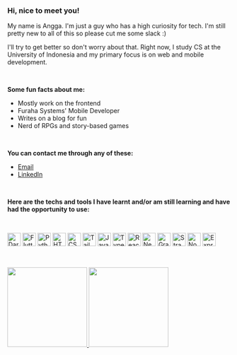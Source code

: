 <h3>Hi, nice to meet you!</h3>

<p>My name is Angga. I'm just a guy who has a high curiosity for tech. I'm still pretty new to all of this so please cut me some slack :)</p>
<p>I'll try to get better so don't worry about that. Right now, I study CS at the University of Indonesia and my primary focus is on web and mobile development.</p>

<br>

<p><strong>Some fun facts about me:</strong></p>

<ul>
  <li>Mostly work on the frontend</li>
  <li>Furaha Systems' Mobile Developer</li>
  <li>Writes on a blog for fun</li>
  <li>Nerd of RPGs and story-based games</li>
</ul>

<br>

<p><strong>You can contact me through any of these:</strong></p>

<ul>
  <li><a href="mailto:nayyara.airlangga@gmail.com">Email</a></li>
  <li><a href="https://www.linkedin.com/in/nayyara-airlangga-raharjo">LinkedIn</a></li>
</ul>

<br>

<p><strong>Here are the techs and tools I have learnt and/or am still learning and have had the opportunity to use:</strong></p>

<br>

<p>
<img height="30px" alt="Dart" src="https://img.shields.io/badge/-Dart-blue?style=flat-square&logo=dart&logoColor=42D1F5" />
<img height="30px" alt="Flutter" src="https://img.shields.io/badge/-Flutter-blue?style=flat-square&logo=flutter&logoColor=42D1F5" />
<img height="30px" alt="Python" src="https://img.shields.io/badge/-Python-blue?style=flat-square&logo=python&logoColor=FFE873" />
<img height="30px" alt="HTML5" src="https://img.shields.io/badge/-HTML5-E34F26?style=flat-square&logo=html5&logoColor=white" />
<img height="30px" alt="CSS3" src="https://img.shields.io/badge/-CSS3-1572B6?style=flat-square&logo=css3" />
<img height="30px" alt="TailwindCSS" src="https://img.shields.io/badge/-TailwindCSS-white?style=flat-square&logo=tailwindcss" />
<img height="30px" alt="JavaScript" src="https://img.shields.io/badge/-JavaScript-black?style=flat-square&logo=javascript" />
<img height="30px" alt="TypeScript" src="https://img.shields.io/badge/-TypeScript-007ACC?style=flat-square&logo=typescript&logoColor=white" />
<img height="30px" alt="React.js" src="https://img.shields.io/badge/-React-black?style=flat-square&logo=react" />
<img height="30px" alt="Next.js" src="https://img.shields.io/badge/-Next-black?style=flat-square&logo=nextdotjs" />
 <img height="30px" alt="GraphQL" src="https://img.shields.io/badge/-GraphQL-white?style=flat-square&logo=graphql&logoColor=E10098" />
<img height="30px" alt="Strapi" src="https://img.shields.io/badge/-Strapi-2F2E8B?style=flat-square&logo=strapi&logoColor=8F68DE" />
<img height="30px" alt="Node.js" src="https://img.shields.io/badge/-Node-339933?style=flat-square&logo=Node.js&logoColor=white" />
<img height="30px" alt="Express.js" src="https://img.shields.io/badge/-Express-339933?style=flat-square&logo=express&logoColor=white" />
</p>
<br />

<p>
<a href="https://github.com/nayyara-airlangga">
<img height="180em" src="https://github-readme-stats.vercel.app/api?username=nayyara-airlangga&count_private=true&theme=github_dark" />
<img height="180em" src="https://github-readme-stats.vercel.app/api/top-langs/?username=nayyara-airlangga&theme=github_dark&layout=compact" />
</a>
</p>
